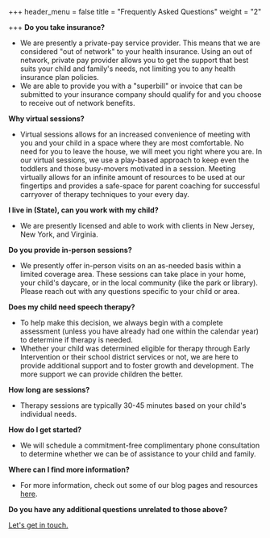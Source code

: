 +++
header_menu = false
title = "Frequently Asked Questions"
weight = "2"

+++
**Do you take insurance?**

* We  are presently a private-pay service provider. This means that we are considered "out of network" to your health insurance. Using an out of network, private pay provider allows you to get the support that best suits your child and family's needs, not limiting you to any health insurance plan policies.
* We are able to provide you with a "superbill" or invoice that can be submitted to your insurance company should qualify for and you choose to receive out of network benefits.

**Why virtual sessions?**

* Virtual sessions allows for an increased convenience of meeting with you and your child in a space where they are most comfortable. No need for you to leave the house, we will meet you right where you are. In our virtual sessions, we use a play-based approach to keep even the toddlers and those busy-movers motivated in a session.  Meeting virtually allows for an infinite amount of resources to be used at our fingertips and provides a safe-space for parent coaching for successful carryover of therapy techniques to your every day.

**I live in (State), can you work with my child?**

* We are presently licensed and able to work with clients in New Jersey, New York, and Virginia.

**Do you provide in-person sessions?**

* We presently offer in-person visits on an as-needed basis within a limited coverage area. These sessions can take place in your home, your child's daycare, or in the local community (like the park or library).  Please reach out with any questions specific to your child or area.

**Does my child need speech therapy?**

* To help make this decision, we always begin with a complete assessment (unless you have already had one within the calendar year) to determine if therapy is needed.
* Whether your child was determined eligible for therapy through Early Intervention or their school district services or not, we are here to provide additional support and to foster growth and development. The more support we can provide children the better.

**How long are sessions?**

* Therapy sessions are typically 30-45 minutes based on your child's individual needs.

**How do I get started?**

* We will schedule a commitment-free complimentary phone consultation to determine whether we can be of assistance to your child and family.

**Where can I find more information?**

* For more information, check out some of our blog pages and resources [here](/blog-pages).

**Do you have any additional questions unrelated to those above?**

[Let's get in touch.](/#let-s-get-in-touch)